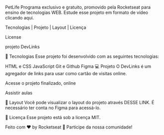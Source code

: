 PetLife
Programa exclusivo e gratuito, promovido pela Rocketseat para ensino de tecnologias WEB.
Estude esse projeto em formato de vídeo clicando aqui.

Tecnologias   |    Projeto   |    Layout   |    Licença

License


projeto DevLinks

🚀 Tecnologias
Esse projeto foi desenvolvido com as seguintes tecnologias:

HTML e CSS
JavaScript
Git e Github
Figma
💻 Projeto
O DevLinks é um agregador de links para usar como cartão de visitas online.

Acesse o projeto finalizado, online

Assistir aulas

🔖 Layout
Você pode visualizar o layout do projeto através DESSE LINK. É necessário ter conta no Figma para acessá-lo.

📝 Licença
Esse projeto está sob a licença MIT.

Feito com ♥ by Rocketseat 👋 Participe da nossa comunidade! 
